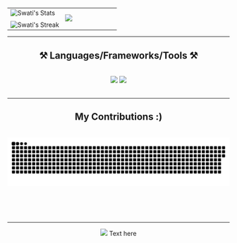 <table style="border-collapse: collapse; border: none; width: 100%;">
  <tr style="border: none;">
    <td style="border: none; width: 50%;">
      <img src="https://github-readme-stats.vercel.app/api?username=swatified&theme=tokyonight&show_icons=true&hide_border=true&count_private=true" alt="Swati's Stats" width="100%">
      <br>
      <img src="https://github-readme-streak-stats.herokuapp.com/?user=swatified&theme=tokyonight&hide_border=true" alt="Swati's Streak" width="100%" style="margin-top: 10px;">
    </td>
    <td style="border: none; width: 50%;">
      <img src="https://i.ibb.co/QfGZ1K1/I-are-programmer-I-make-computer-Beep-Boop-Beep-Beep-Boop-cute-cat-programmer-blue-Sticker-for-Sale.jpg" height="400">
    </td>
  </tr>
</table>
<hr/>
 
<h2 align="center">⚒️ Languages/Frameworks/Tools ⚒️</h2>
<br/>
<div align="center">
    <img src="https://skillicons.dev/icons?i=androidstudio,figma,firebase,python,flask,anaconda,github,vscode" />
    <img src="https://skillicons.dev/icons?i=html,css,javascript,c,java,kotlin,gradle,mysql,git" /><br>
</div>

<br/>
<hr/>

<div align="center">
  <h2> My Contributions :) </h2>
  <br>
  <img alt="snake eating my contributions" src="https://raw.githubusercontent.com/swatified/swatified/output/github-contribution-grid-snake.svg" />
  
  <br/><br/><br/>
</div>

<hr/>

<div class="badges-githubstats">
  <p align="center">
    <img src="https://github-readme-stats.vercel.app/api/top-langs/?username=swatified&layout=compact" height="200">
    Text here
  </p>
</div>
